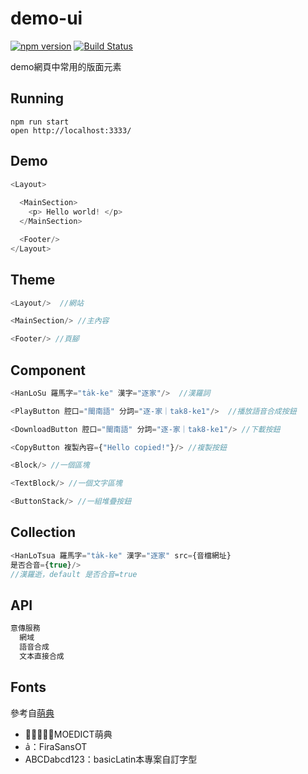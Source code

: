 # demo-ui
[![npm version](https://badge.fury.io/js/demo-ui.svg)](https://badge.fury.io/js/demo-ui)
[![Build Status](https://travis-ci.org/i3thuan5/demo-ui.svg?branch=master)](https://travis-ci.org/i3thuan5/demo-ui)

demo網頁中常用的版面元素

## Running
```
npm run start
open http://localhost:3333/
```

## Demo
```javascript
<Layout>
  
  <MainSection>
    <p> Hello world! </p>
  </MainSection>

  <Footer/>
</Layout>
```

## Theme
```javascript
<Layout/>  //網站

<MainSection/> //主內容

<Footer/> //頁腳
```

## Component
```javascript
<HanLoSu 羅馬字="ta̍k-ke" 漢字="逐家"/>  //漢羅詞

<PlayButton 腔口="閩南語" 分詞="逐-家｜tak8-ke1"/>  //播放語音合成按鈕

<DownloadButton 腔口="閩南語" 分詞="逐-家｜tak8-ke1"/> //下載按鈕

<CopyButton 複製內容={"Hello copied!"}/> //複製按鈕

<Block/> //一個區塊

<TextBlock/> //一個文字區塊

<ButtonStack/> //一組堆疊按鈕
```

## Collection
```javascript
<HanLoTsua 羅馬字="ta̍k-ke" 漢字="逐家" src={音檔網址}
是否合音={true}/>
//漢羅逝，default 是否合音=true
```

## API
```javascript
意傳服務
  網域
  語音合成
  文本直接合成
```

## Fonts
參考自[萌典](https://github.com/audreyt/moedict-webkit)
* 𢯭手𨑨迌：MOEDICT萌典
* a̍：FiraSansOT
* ABCDabcd123：basicLatin本專案自訂字型
